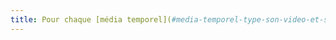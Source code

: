 ```yaml
---
title: Pour chaque [média temporel](#media-temporel-type-son-video-et-synchronise) pré-enregistré ayant une [audiodescription](#audiodescription-synchronisee-media-temporel) synchronisée, celle-ci est-elle pertinente ?
---
```

